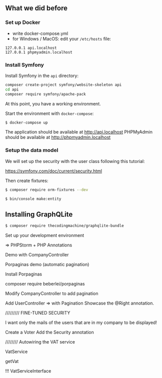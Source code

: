 ## What we did before

### Set up Docker

- write docker-compose.yml
- for Windows / MacOS: edit your `/etc/hosts` file:

```
127.0.0.1 api.localhost
127.0.0.1 phpmyadmin.localhost
```

### Install Symfony

Install Symfony in the `api` directory:

```bash
composer create-project symfony/website-skeleton api
cd api
composer require symfony/apache-pack
```

At this point, you have a working environment.

Start the environment with `docker-compose`:

```bash
$ docker-compose up
```

The application should be available at http://api.localhost
PHPMyAdmin should be available at http://phpmyadmin.localhost

### Setup the data model

We will set up the security with the user class following this tutorial:

https://symfony.com/doc/current/security.html

Then create fixtures:

```bash
$ composer require orm-fixtures --dev
```


```bash
$ bin/console make:entity
```


## Installing GraphQLite


```bash
$ composer require thecodingmachine/graphqlite-bundle
```


Set up your development environment

=> PHPStorm + PHP Annotations


Demo with CompanyController

Porpaginas demo (automatic pagination)

Install Porpaginas

composer require beberlei/porpaginas


Modify CompanyController to add pagination

Add UserController => with Pagination
Showcase the @Right annotation.

///////// FINE-TUNED SECURITY

I want only the mails of the users that are in my company to be displayed!

Create a Voter
Add the Security annotation


//////// Autowiring the VAT service

VatService

getVat

!!! VatServiceInterface
